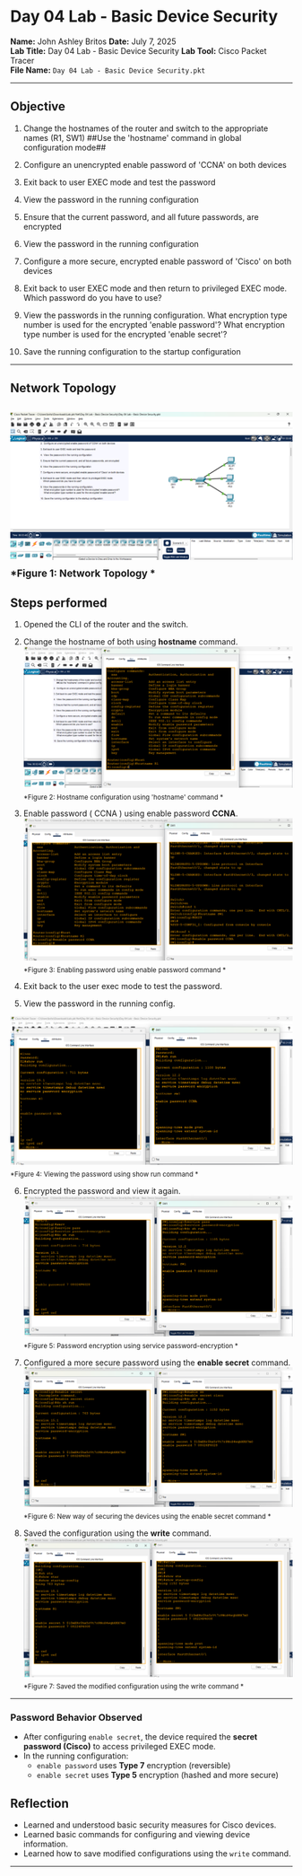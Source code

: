 # Day 04 Lab - Basic Device Security

**Name:** John Ashley Britos
**Date:** July 7, 2025  
**Lab Title:** Day 04 Lab - Basic Device Security 
**Lab Tool:** Cisco Packet Tracer  
**File Name:** `Day 04 Lab - Basic Device Security.pkt`

---

## Objective

1. Change the hostnames of the router and switch to the appropriate names (R1, SW1)
     ##Use the 'hostname' command in global configuration mode##

2. Configure an unencrypted enable password of 'CCNA' on both devices

3. Exit back to user EXEC mode and test the password

4.  View the password in the running configuration

5. Ensure that the current password, and all future passwords, are encrypted

6. View the password in the running configuration

7. Configure a more secure, encrypted enable password of 'Cisco' on both devices

8. Exit back to user EXEC mode and then return to privileged EXEC mode.
    Which password do you have to use?

9. View the passwords in the running configuration.
     What encryption type number is used for the encrypted 'enable password'?
     What encryption type number is used for the encrypted 'enable secret'?

10. Save the running configuration to the startup configuration

---

## Network Topology

![Day 04 Topology](./assets/day4_before.png)  
<sub>*Figure 1: Network Topology *</sub>
---

## Steps performed
1. Opened the CLI of the router and the switch.
2. Change the hostname of both using **hostname** command.
![change hostname](./assets/DAY4_1.png)  
<sub>*Figure 2: Hostname configuration using 'hostname' command *</sub>

3. Enable password ( CCNA ) using enable password **CCNA**.
![change hostname](./assets/day4_2.png)  
<sub>*Figure 3: Enabling password using enable password command *</sub>

4. Exit back to the user exec mode to test the password.
5. View the password in the running config.

![exit and view](./assets/DAY4_4.png)  
<sub>*Figure 4: Viewing the password using show run command *</sub>

6. Encrypted the password and view it again.
![encryption](./assets/day4_5.png)  
<sub>*Figure 5: Password encryption using service password-encryption *</sub>

7. Configured a more secure password using the **enable secret** command.
![secret](./assets/day4_6.png)  
<sub>*Figure 6: New way of securing the devices using the enable secret command *</sub>

8. Saved the configuration using the **write** command.
![saving configs](./assets/day4_7.png)  
<sub>*Figure 7: Saved the modified configuration using the write command *</sub>
---

### Password Behavior Observed

- After configuring `enable secret`, the device required the **secret password (Cisco)** to access privileged EXEC mode.
- In the running configuration:
  - `enable password` uses **Type 7** encryption (reversible)
  - `enable secret` uses **Type 5** encryption (hashed and more secure)

## Reflection  
- Learned and understood basic security measures for Cisco devices.  
- Learned basic commands for configuring and viewing device information.  
- Learned how to save modified configurations using the `write` command.  

---